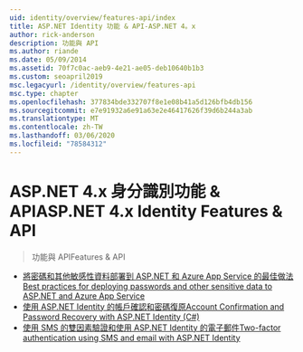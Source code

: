 ```yaml
---
uid: identity/overview/features-api/index
title: ASP.NET Identity 功能 & API-ASP.NET 4。x
author: rick-anderson
description: 功能與 API
ms.author: riande
ms.date: 05/09/2014
ms.assetid: 70f7c0ac-aeb9-4e21-ae05-deb10640b1b3
ms.custom: seoapril2019
msc.legacyurl: /identity/overview/features-api
msc.type: chapter
ms.openlocfilehash: 377834bde332707f8e1e08b41a5d126bfb4db156
ms.sourcegitcommit: e7e91932a6e91a63e2e46417626f39d6b244a3ab
ms.translationtype: MT
ms.contentlocale: zh-TW
ms.lasthandoff: 03/06/2020
ms.locfileid: "78584312"
---
```

# <a name="aspnet-4x-identity-features--api"></a><span data-ttu-id="9e6fe-103">ASP.NET 4.x 身分識別功能 & API</span><span class="sxs-lookup"><span data-stu-id="9e6fe-103">ASP.NET 4.x Identity Features & API</span></span>

> <span data-ttu-id="9e6fe-104">功能與 API</span><span class="sxs-lookup"><span data-stu-id="9e6fe-104">Features & API</span></span>

- [<span data-ttu-id="9e6fe-105">將密碼和其他敏感性資料部署到 ASP.NET 和 Azure App Service 的最佳做法</span><span class="sxs-lookup"><span data-stu-id="9e6fe-105">Best practices for deploying passwords and other sensitive data to ASP.NET and Azure App Service</span></span>](best-practices-for-deploying-passwords-and-other-sensitive-data-to-aspnet-and-azure.md)
- [<span data-ttu-id="9e6fe-106">使用 ASP.NET Identity 的帳戶確認和密碼復原</span><span class="sxs-lookup"><span data-stu-id="9e6fe-106">Account Confirmation and Password Recovery with ASP.NET Identity (C#)</span></span>](account-confirmation-and-password-recovery-with-aspnet-identity.md)
- [<span data-ttu-id="9e6fe-107">使用 SMS 的雙因素驗證和使用 ASP.NET Identity 的電子郵件</span><span class="sxs-lookup"><span data-stu-id="9e6fe-107">Two-factor authentication using SMS and email with ASP.NET Identity</span></span>](two-factor-authentication-using-sms-and-email-with-aspnet-identity.md)
